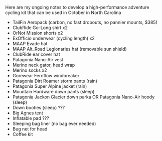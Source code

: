Here are my ongoing notes to develop a high-performance adventure cycling kit that can be used in October in North Carolina

- TailFin Aeropack  (carbon, no fast dropouts, no pannier mounts, $385)
- ClubRide Go-Long shirt x2
- OrNot Mission shorts x2
- ExOfficio underwear (cycling length) x2
- MAAP Evade hat
- MAAP Alt_Road Legionaries  hat (removable sun shield)
- ClubRide ear cover hat
- Patagonia Nano-Air vest
- Merino neck gator, head wrap
- Merino socks x2
- Gorewear Fernflow windbreaker
- Patagonia Dirt Roamer storm pants (rain)
- Patagonia Super Alpine jacket (rain)
- Mountain Hardware down pants (sleep)
- Patagonia Jackon Glacier down parka OR Patagonia Nano-Air hoody (sleep)
- Down booties (sleep) ???
- Big Agnes tent
- Inflatable pad ???
- Sleeping bag liner (no bag ever needed)
- Bug net for head
- Coffee kit